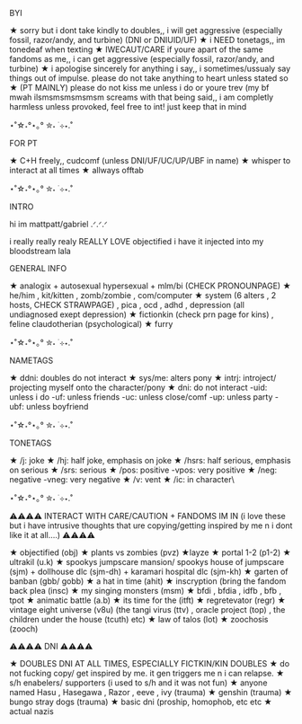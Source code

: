 BYI

★ sorry but i dont take kindly to doubles,, i will get aggressive (especially fossil, razor/andy, and turbine) (DNI or DNIUID/UF)
★ i NEED tonetags,, im tonedeaf when texting
★ IWECAUT/CARE if youre apart of the same fandoms as me,, i can get aggressive (especially fossil, razor/andy, and turbine)
★ i apologise sincerely for anything i say,, i sometimes/ussualy say things out of impulse. please do not take anything to heart unless stated so
★ (PT MAINLY) please do not kiss me unless i do or youre trev (my bf mwah ilsmsmsmsmsmsm screams
with that being said,, i am completly harmless unless provoked, feel free to int! just keep that in mind

⋆˚☆˖°⋆｡° ✮˖ ࣪ ⊹⋆.˚

FOR PT

★ C+H freely,, cudcomf (unless DNI/UF/UC/UP/UBF in name)
★ whisper to interact at all times
★ allways offtab

⋆˚☆˖°⋆｡° ✮˖ ࣪ ⊹⋆.˚

INTRO

hi im mattpatt/gabriel .ᐟ.ᐟ.ᐟ 

i really really realy REALLY LOVE objectified i have it injected into my bloodstream lala

GENERAL INFO

★ analogix + autosexual hypersexual + mlm/bi (CHECK PRONOUNPAGE)
★ he/him , kit/kitten , zomb/zombie , com/computer
★ system (6 alters , 2 hosts, CHECK STRAWPAGE) , pica , ocd , adhd , depression (all undiagnosed exept depression)
★ fictionkin (check prn page for kins) , feline claudotherian (psychological)
★ furry

⋆˚☆˖°⋆｡° ✮˖ ࣪ ⊹⋆.˚

NAMETAGS

★ ddni: doubles do not interact
★ sys/me: alters pony
★ intrj: introject/ projecting myself onto the character/pony
★ dni: do not interact
     -uid: unless i do
     -uf: unless friends
     -uc: unless close/comf 
     -up: unless party
     -ubf: unless boyfriend

⋆˚☆˖°⋆｡° ✮˖ ࣪ ⊹⋆.˚

TONETAGS

★ /j: joke
★ /hj: half joke, emphasis on joke
★ /hsrs: half serious, emphasis on serious
★ /srs: serious
★ /pos: positive
 -vpos: very positive
★ /neg: negative
 -vneg: very negative
★ /v: vent
★ /ic: in character\


⋆˚☆˖°⋆｡° ✮˖ ࣪ ⊹⋆.˚


⚠⚠⚠⚠ INTERACT WITH CARE/CAUTION + FANDOMS IM IN (i love these but i have intrusive thoughts that ure copying/getting inspired by me n i dont like it at all....) ⚠⚠⚠⚠ 

★ objectified (obj)
★ plants vs zombies (pvz)
★layze
★ portal 1-2 (p1-2)
★ ultrakil (u.k)
★ spookys jumpscare mansion/ spookys house of jumpscare (sjm) + dollhouse dlc (sjm-dh) + karamari hospital dlc (sjm-kh)
★ garten of banban (gbb/ gobb)
★ a hat in time (ahit)
★ inscryption (bring the fandom back plea (insc)
★ my singing monsters (msm)
★ bfdi , bfdia , idfb , bfb , tpot
★ animatic battle (a.b)
★ its time for the  (itft)
★  regretevator (regr)
★ vintage eight universe (v8u) (the tangi virus (ttv) , oracle project (top) , the children under the house (tcuth) etc)
★ law of talos (lot)
★ zoochosis (zooch)


⚠⚠⚠⚠ DNI ⚠⚠⚠⚠ 

★ DOUBLES DNI AT ALL TIMES, ESPECIALLY FICTKIN/KIN DOUBLES
★ do not fucking copy/ get inspired by me. it gen triggers me n i can relapse.
★ s/h enabelers/ supporters (i used to s/h and it was not fun)
★ anyone named Hasu , Hasegawa , Razor , eeve , ivy (trauma)
★ genshin (trauma)
★ bungo stray dogs (trauma)
★ basic dni (proship, homophob, etc etc
★ actual nazis
